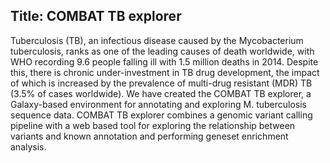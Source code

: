 ## Title: COMBAT TB explorer
Tuberculosis (TB), an infectious disease caused by the Mycobacterium tuberculosis, ranks as one of the leading causes of death worldwide, with WHO recording 9.6 people falling ill with 1.5 million deaths in 2014. Despite this, there is chronic under-investment in TB drug development, the impact of which is increased by the prevalence of multi-drug resistant (MDR) TB (3.5% of cases worldwide). We have created the COMBAT TB explorer, a Galaxy-based environment for annotating and exploring M. tuberculosis sequence data. COMBAT TB explorer combines a genomic variant calling pipeline with a web based tool for exploring the relationship between variants and known annotation and performing geneset enrichment analysis.